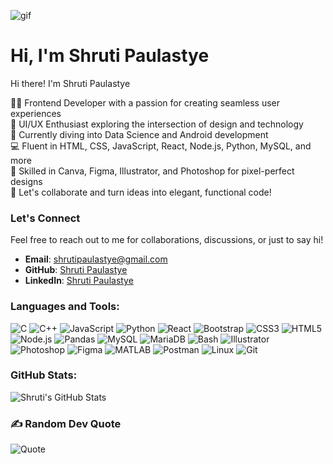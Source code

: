
![gif](https://github.com/user-attachments/assets/8b5787c5-28b6-40d5-8dc2-67c71d49c2f7)

# Hi, I'm Shruti Paulastye

Hi there! I'm Shruti Paulastye

👩‍💻 Frontend Developer with a passion for creating seamless user experiences  
🎨 UI/UX Enthusiast exploring the intersection of design and technology  
🌟 Currently diving into Data Science and Android development  
💻 Fluent in HTML, CSS, JavaScript, React, Node.js, Python, MySQL, and more  
🔧 Skilled in Canva, Figma, Illustrator, and Photoshop for pixel-perfect designs  
🚀 Let's collaborate and turn ideas into elegant, functional code!


### Let's Connect

Feel free to reach out to me for collaborations, discussions, or just to say hi!

* **Email**: shrutipaulastye@gmail.com
* **GitHub**: [Shruti Paulastye](https://github.com/shhhruti)
* **LinkedIn**: [Shruti Paulastye](https://www.linkedin.com/in/shrutipaulastye)

### Languages and Tools:

![C](https://img.shields.io/badge/-C-A8B9CC?style=flat&logo=c&logoColor=white)
![C++](https://img.shields.io/badge/-C++-00599C?style=flat&logo=cplusplus&logoColor=white)
![JavaScript](https://img.shields.io/badge/-JavaScript-F7DF1E?style=flat&logo=javascript&logoColor=black)
![Python](https://img.shields.io/badge/-Python-3776AB?style=flat&logo=python&logoColor=white)
![React](https://img.shields.io/badge/-React-61DAFB?style=flat&logo=react&logoColor=black)
![Bootstrap](https://img.shields.io/badge/-Bootstrap-563D7C?style=flat&logo=bootstrap&logoColor=white)
![CSS3](https://img.shields.io/badge/-CSS3-1572B6?style=flat&logo=css3)
![HTML5](https://img.shields.io/badge/-HTML5-E34F26?style=flat&logo=html5&logoColor=white)
![Node.js](https://img.shields.io/badge/-Node.js-339933?style=flat&logo=node.js&logoColor=white)
![Pandas](https://img.shields.io/badge/-Pandas-150458?style=flat&logo=pandas&logoColor=white)
![MySQL](https://img.shields.io/badge/-MySQL-4479A1?style=flat&logo=mysql&logoColor=white)
![MariaDB](https://img.shields.io/badge/-MariaDB-003545?style=flat&logo=mariadb&logoColor=white)
![Bash](https://img.shields.io/badge/-Bash-4EAA25?style=flat&logo=gnubash&logoColor=white)
![Illustrator](https://img.shields.io/badge/-Illustrator-FF9A00?style=flat&logo=adobe-illustrator&logoColor=white)
![Photoshop](https://img.shields.io/badge/-Photoshop-31A8FF?style=flat&logo=adobe-photoshop&logoColor=white)
![Figma](https://img.shields.io/badge/-Figma-F24E1E?style=flat&logo=figma&logoColor=white)
![MATLAB](https://img.shields.io/badge/-MATLAB-0076A8?style=flat&logo=mathworks&logoColor=white)
![Postman](https://img.shields.io/badge/-Postman-FF6C37?style=flat&logo=postman&logoColor=white)
![Linux](https://img.shields.io/badge/-Linux-FCC624?style=flat&logo=linux&logoColor=black)
![Git](https://img.shields.io/badge/-Git-F05032?style=flat&logo=git&logoColor=white)

### GitHub Stats:

![Shruti's GitHub Stats](https://github-readme-stats.vercel.app/api?username=shhhruti&show_icons=true&theme=radical)

### ✍️ Random Dev Quote

![Quote](https://quotes-github-readme.vercel.app/api?type=horizontal&theme=radical&quote=Code%20is%20like%20poetry;%20most%20of%20it%20won%E2%80%99t%20have%20a%20clear%20purpose%20until%20it%20flows%20out%20of%20you.)

